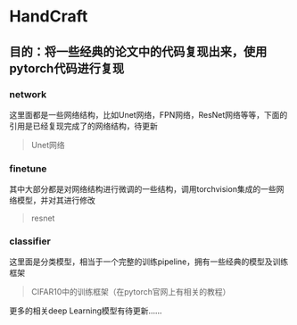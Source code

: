 # HandCraft

## 目的：将一些经典的论文中的代码复现出来，使用pytorch代码进行复现

### network

这里面都是一些网络结构，比如Unet网络，FPN网络，ResNet网络等等，下面的引用是已经复现完成了的网络结构，待更新

> Unet网络





### finetune

其中大部分都是对网络结构进行微调的一些结构，调用torchvision集成的一些网络模型，并对其进行修改

> resnet



### classifier

这里面是分类模型，相当于一个完整的训练pipeline，拥有一些经典的模型及训练框架

> CIFAR10中的训练框架（在pytorch官网上有相关的教程）



更多的相关deep Learning模型有待更新……

